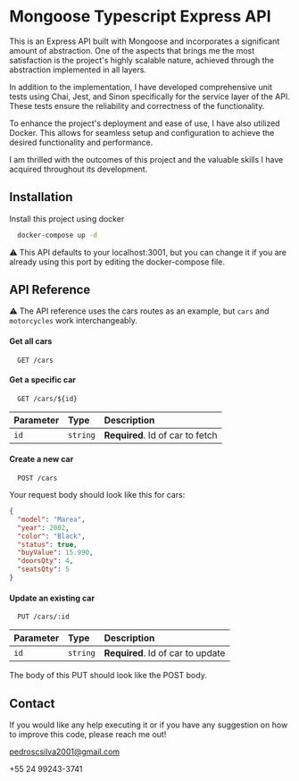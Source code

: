 
# Mongoose Typescript Express API

This is an Express API built with Mongoose and incorporates a significant amount of abstraction. One of the aspects that brings me the most satisfaction is the project's highly scalable nature, achieved through the abstraction implemented in all layers.

In addition to the implementation, I have developed comprehensive unit tests using Chai, Jest, and Sinon specifically for the service layer of the API. These tests ensure the reliability and correctness of the functionality.

To enhance the project's deployment and ease of use, I have also utilized Docker. This allows for seamless setup and configuration to achieve the desired functionality and performance.

I am thrilled with the outcomes of this project and the valuable skills I have acquired throughout its development.
## Installation

Install this project using docker

```bash
  docker-compose up -d
```

⚠️ This API defaults to your localhost:3001, but you can change it if you are already using this port by editing the docker-compose file.

    
## API Reference

⚠️ The API reference uses the cars routes as an example, but `cars` and `motorcycles` work interchangeably. 

#### Get all cars

```http
  GET /cars
```

#### Get a specific car

```http
  GET /cars/${id}
```

| Parameter | Type     | Description                       |
| :-------- | :------- | :-------------------------------- |
| `id`      | `string` | **Required**. Id of car to fetch |

#### Create a new car

```http
  POST /cars
```

Your request body should look like this for cars:

```json
{
  "model": "Marea",
  "year": 2002,
  "color": "Black",
  "status": true,
  "buyValue": 15.990,
  "doorsQty": 4,
  "seatsQty": 5
}
```

#### Update an existing car

```http
  PUT /cars/:id
```

| Parameter | Type     | Description                       |
| :-------- | :------- | :-------------------------------- |
| `id`      | `string` | **Required**. Id of car to update |


The body of this PUT should look like the POST body.
## Contact

If you would like any help executing it or if you have any suggestion on how to improve this code, please reach me out!

pedroscsilva2001@gmail.com

+55 24 99243-3741
